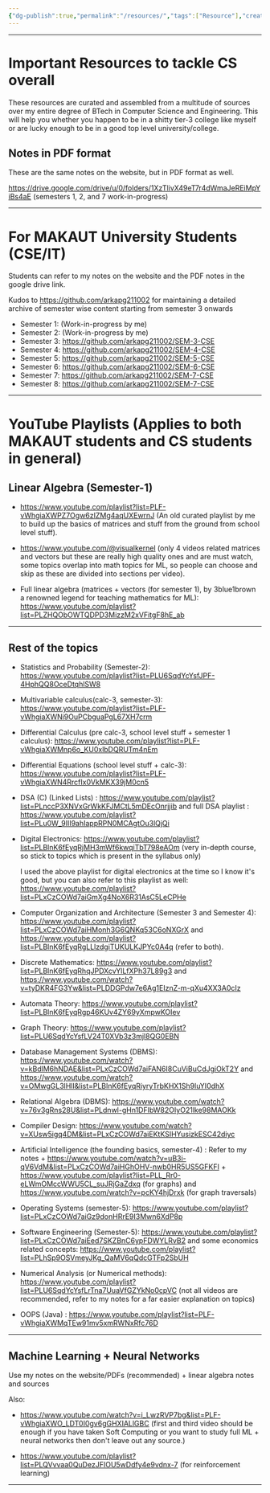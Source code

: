 ```yaml
---
{"dg-publish":true,"permalink":"/resources/","tags":["Resource"],"created":"2025-08-23T18:58:38.182+05:30"}
---
```


---
# Important Resources to tackle CS overall

These resources are curated and assembled from a multitude of sources over my entire degree of BTech in Computer Science and Engineering. This will help you whether you happen to be in a shitty tier-3 college like myself or are lucky enough to be in a good top level university/college.

## Notes in PDF format

These are the same notes on the website, but in PDF format as well.

https://drive.google.com/drive/u/0/folders/1XzTlivX49eT7r4dWmaJeREiMpYiBs4aE (semesters 1, 2, and 7 work-in-progress)

---
# For MAKAUT University Students (CSE/IT)

Students can refer to my notes on the website and the PDF notes in the google drive link.

Kudos to https://github.com/arkapg211002 for maintaining a detailed archive of semester wise content starting from semester 3 onwards

- Semester 1: (Work-in-progress by me)
- Semester 2: (Work-in-progress by me)
- Semester 3: https://github.com/arkapg211002/SEM-3-CSE
- Semester 4: https://github.com/arkapg211002/SEM-4-CSE
- Semester 5: https://github.com/arkapg211002/SEM-5-CSE
- Semester 6: https://github.com/arkapg211002/SEM-6-CSE
- Semester 7: https://github.com/arkapg211002/SEM-7-CSE
- Semester 8: https://github.com/arkapg211002/SEM-7-CSE

---
# YouTube Playlists (Applies to both MAKAUT students and CS students in general)


## Linear Algebra (Semester-1)

- https://www.youtube.com/playlist?list=PLF-vWhgiaXWPZ7Ogw6zIZMg4aqUXEwrnJ (An old curated playlist by me to build up the basics of matrices and stuff from the ground from school level stuff).

- https://www.youtube.com/@visualkernel (only 4 videos related matrices and vectors but these are really high quality ones and are must watch, some topics overlap into math topics for ML, so people can choose and skip as these are divided into sections per video).
  
- Full linear algebra (matrices + vectors (for semester 1), by 3blue1brown a renowned legend for teaching mathematics for ML): https://www.youtube.com/playlist?list=PLZHQObOWTQDPD3MizzM2xVFitgF8hE_ab
  
---
## Rest of the topics

- Statistics and Probability (Semester-2): https://www.youtube.com/playlist?list=PLU6SqdYcYsfJPF-4HphQQ8OceDtqhlSW8

- Multivariable calculus(calc-3, semester-3): https://www.youtube.com/playlist?list=PLF-vWhgiaXWNi9OuPCbguaPgL67XH7crm 
  
- Differential Calculus (pre calc-3, school level stuff + semester 1 calculus):  https://www.youtube.com/playlist?list=PLF-vWhgiaXWMnp6o_KU0xlbDQRUTm4nEm
  
- Differential Equations (school level stuff + calc-3): https://www.youtube.com/playlist?list=PLF-vWhgiaXWN4RrcfIx0VkMKX39jM0cn5

- DSA (C) (Linked Lists) : https://www.youtube.com/playlist?list=PLnccP3XNVxGrWkKFJMCtL5mDEcOnrjjib and full DSA playlist : https://www.youtube.com/playlist?list=PLu0W_9lII9ahIappRPN0MCAgtOu3lQjQi

- Digital Electronics: https://www.youtube.com/playlist?list=PLBlnK6fEyqRjMH3mWf6kwqiTbT798eAOm (very in-depth course, so stick to topics which is present in the syllabus only)
  
  I used the above playlist for digital electronics at the time so I know it's good, but you can also refer to this playlist as well: https://www.youtube.com/playlist?list=PLxCzCOWd7aiGmXg4NoX6R31AsC5LeCPHe

- Computer Organization and Architecture (Semester 3 and Semester 4): https://www.youtube.com/playlist?list=PLxCzCOWd7aiHMonh3G6QNKq53C6oNXGrX and https://www.youtube.com/playlist?list=PLBlnK6fEyqRgLLlzdgiTUKULKJPYc0A4q (refer to both).

- Discrete Mathematics: https://www.youtube.com/playlist?list=PLBlnK6fEyqRhqJPDXcvYlLfXPh37L89g3 and https://www.youtube.com/watch?v=tyDKR4FG3Yw&list=PLDDGPdw7e6Ag1EIznZ-m-qXu4XX3A0cIz
  
- Automata Theory: https://www.youtube.com/playlist?list=PLBlnK6fEyqRgp46KUv4ZY69yXmpwKOIev
  
- Graph Theory: https://www.youtube.com/playlist?list=PLU6SqdYcYsfLV24T0XVb3z3mjl8QG0EBN
  
- Database Management Systems (DBMS):  https://www.youtube.com/watch?v=kBdlM6hNDAE&list=PLxCzCOWd7aiFAN6I8CuViBuCdJgiOkT2Y and https://www.youtube.com/watch?v=OMwgGL3lHlI&list=PLBlnK6fEyqRiyryTrbKHX1Sh9luYI0dhX
  
- Relational Algebra (DBMS): https://www.youtube.com/watch?v=76v3gRns28U&list=PLdnwl-gHn1DFIbW82OIyO21lke98MAOKk

- Compiler Design: https://www.youtube.com/watch?v=XUsw5igq4DM&list=PLxCzCOWd7aiEKtKSIHYusizkESC42diyc

- Artificial Intelligence (the founding basics, semester-4) : Refer to my notes + https://www.youtube.com/watch?v=uB3i-qV6VdM&list=PLxCzCOWd7aiHGhOHV-nwb0HR5US5GFKFI + https://www.youtube.com/playlist?list=PLL_Rr0-eLWmOMccWWU5CL_suJRjGaZdxq (for graphs) and https://www.youtube.com/watch?v=pcKY4hjDrxk (for graph traversals)

- Operating Systems (semester-5): https://www.youtube.com/playlist?list=PLxCzCOWd7aiGz9donHRrE9I3Mwn6XdP8p

- Software Engineering (Semester-5): https://www.youtube.com/playlist?list=PLxCzCOWd7aiEed7SKZBnC6ypFDWYLRvB2 and some economics related concepts: https://www.youtube.com/playlist?list=PLhSp9OSVmeyJKg_QaMV6qQdcGTFp2SbUH 

- Numerical Analysis (or Numerical methods): https://www.youtube.com/playlist?list=PLU6SqdYcYsfLrTna7UuaVfGZYkNo0cpVC (not all videos are recommended, refer to my notes for a far easier explanation on topics)

- OOPS (Java) : https://www.youtube.com/playlist?list=PLF-vWhgiaXWMqTEw91mv5xmRWNxRfc76D

---
## Machine Learning + Neural Networks

Use my notes on the website/PDFs (recommended) + linear algebra notes and sources

Also:

- https://www.youtube.com/watch?v=i_LwzRVP7bg&list=PLF-vWhgiaXWO_LDT0I0gv6gGHXIALlGBC (first and third video should be enough if you have taken Soft Computing or you want to study full ML + neural networks then don't leave out any source.)
  
- https://www.youtube.com/playlist?list=PLQVvvaa0QuDezJFIOU5wDdfy4e9vdnx-7 (for reinforcement learning)

---
